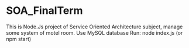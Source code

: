 # SOA_FinalTerm
This is Node.Js project of Service Oriented Architecture subject, manage some system of motel room.
Use MySQL database
Run: node index.js (or npm start)
